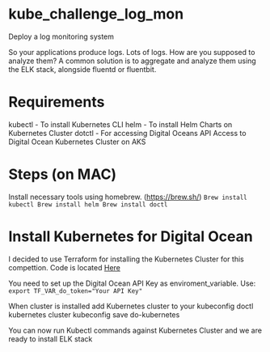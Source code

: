 # kube_challenge_log_mon
Deploy a log monitoring system

So your applications produce logs. Lots of logs. How are you supposed to analyze them? A common solution is to aggregate and analyze them using the ELK stack, alongside fluentd or fluentbit.

# Requirements
kubectl - To install Kubernetes CLI
helm - To install Helm Charts on Kubernetes Cluster
dotctl - For accessing Digital Oceans API
Access to Digital Ocean Kubernetes Cluster on AKS

# Steps (on MAC)
Install necessary tools using homebrew. (https://brew.sh/)
`
Brew install kubectl
Brew install helm
Brew install doctl
`

# Install Kubernetes for Digital Ocean
I decided to use Terraform for installing the Kubernetes Cluster for this compettion. Code is located [Here](https://github.com/espenhermansen/kube_challenge_log_mon/tree/main/terraform)


You need to set up the Digital Ocean API Key as enviroment_variable.
Use: `export TF_VAR_do_token="Your API Key"`

When cluster is installed add Kubernetes cluster to your kubeconfig
doctl kubernetes cluster kubeconfig save do-kubernetes

You can now run Kubectl commands against Kubernetes Cluster and we are ready to install ELK stack
